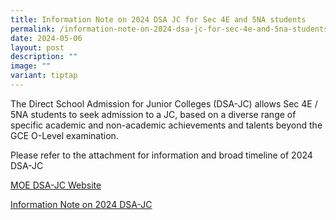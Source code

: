 ```yaml
---
title: Information Note on 2024 DSA JC for Sec 4E and 5NA students
permalink: /information-note-on-2024-dsa-jc-for-sec-4e-and-5na-students/
date: 2024-05-06
layout: post
description: ""
image: ""
variant: tiptap
---
```

<p>The Direct School Admission for Junior Colleges (DSA-JC) allows Sec 4E
/ 5NA students to seek admission to a JC, based on a diverse range of specific
academic and non-academic achievements and talents beyond the GCE O-Level
examination.</p>
<p></p>
<p>Please refer to the attachment for information and broad timeline of 2024
DSA-JC</p>
<p></p>
<p><a href="https://www.moe.gov.sg/dsa-jc" rel="noopener noreferrer nofollow" target="_blank">MOE DSA-JC Website</a>
</p>
<p></p>
<p><a href="/files/Information_Note_on_2024_DSA_JC.pdf" rel="noopener noreferrer nofollow" target="_blank">Information Note on 2024 DSA-JC</a>
</p>
<p></p>
<p></p>